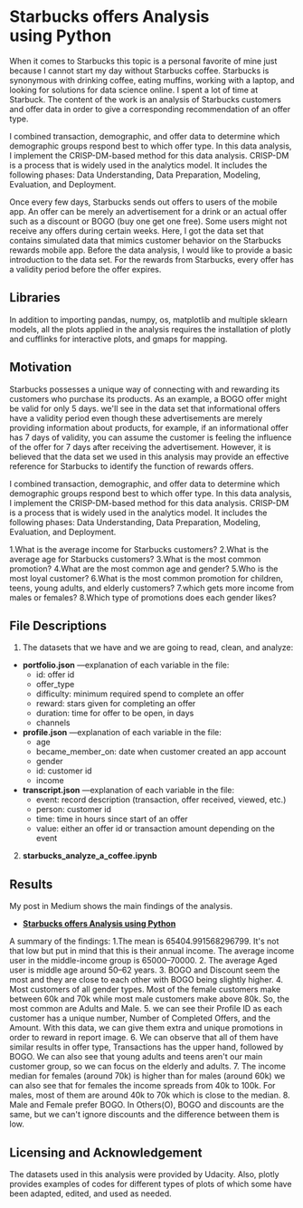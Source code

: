 # Starbucks offers Analysis using Python

When it comes to Starbucks this topic is a personal favorite of mine just because I cannot start my day without Starbucks coffee. Starbucks is synonymous with drinking coffee, eating muffins, working with a laptop, and looking for solutions for data science online. I spent a lot of time at Starbuck. The content of the work is an analysis of Starbucks customers and offer data in order to give a corresponding recommendation of an offer type.

I combined transaction, demographic, and offer data to determine which demographic groups respond best to which offer type. In this data analysis, I implement the CRISP-DM-based method for this data analysis. CRISP-DM is a process that is widely used in the analytics model. It includes the following phases: Data Understanding, Data Preparation, Modeling, Evaluation, and Deployment.

Once every few days, Starbucks sends out offers to users of the mobile app. An offer can be merely an advertisement for a drink or an actual offer such as a discount or BOGO (buy one get one free). Some users might not receive any offers during certain weeks. Here, I got the data set that contains simulated data that mimics customer behavior on the Starbucks rewards mobile app. Before the data analysis, I would like to provide a basic introduction to the data set. For the rewards from Starbucks, every offer has a validity period before the offer expires.

## Libraries
In addition to importing pandas, numpy, os, matplotlib and multiple sklearn models, all the plots applied in the analysis requires the installation of plotly and cufflinks for interactive plots, and gmaps for mapping.

## Motivation
Starbucks possesses a unique way of connecting with and rewarding its customers who purchase its products. As an example, a BOGO offer might be valid for only 5 days. we'll see in the data set that informational offers have a validity period even though these advertisements are merely providing information about products, for example, if an informational offer has 7 days of validity, you can assume the customer is feeling the influence of the offer for 7 days after receiving the advertisement. However, it is believed that the data set we used in this analysis may provide an effective reference for Starbucks to identify the function of rewards offers.

I combined transaction, demographic, and offer data to determine which demographic groups respond best to which offer type. In this data analysis, I implement the CRISP-DM-based method for this data analysis. CRISP-DM is a process that is widely used in the analytics model. It includes the following phases: Data Understanding, Data Preparation, Modeling, Evaluation, and Deployment.

1.What is the average income for Starbucks customers?
2.What is the average age for Starbucks customers?
3.What is the most common promotion?
4.What are the most common age and gender?
5.Who is the most loyal customer?
6.What is the most common promotion for children, teens, young adults, and elderly customers?
7.which gets more income from males or females?
8.Which type of promotions does each gender likes?

## File Descriptions
1. The datasets that we have and we are going to read, clean, and analyze:

  * **portfolio.json** —explanation of each variable in the file:
    - id: offer id
    - offer_type
    - difficulty: minimum required spend to complete an offer
    - reward: stars given for completing an offer
    - duration: time for offer to be open, in days
    - channels
  * **profile.json** —explanation of each variable in the file:
    - age
    - became_member_on: date when customer created an app account
    - gender
    - id: customer id
    - income
  * **transcript.json** —explanation of each variable in the file:
    - event: record description (transaction, offer received, viewed, etc.)
    - person: customer id
    - time: time in hours since start of an offer
    - value: either an offer id or transaction amount depending on the event

2. **starbucks_analyze_a_coffee.ipynb** 

## Results
My post in Medium shows the main findings of the analysis.
  * [**Starbucks offers Analysis using Python**](https://medium.com/@tanaviprakashborhade/starbucks-offers-analysis-using-python-40d35f57abb2)

A summary of the findings:
1.The mean is 65404.991568296799. It's not that low but put in mind that this is their annual income. The average income user in the middle-income group is 65000–70000.
2. The average Aged user is middle age around 50–62 years.
3. BOGO and Discount seem the most and they are close to each other with BOGO being slightly higher.
4. Most customers of all gender types. Most of the female customers make between 60k and 70k while most male customers make above 80k. So, the most common are Adults and Male.
5. we can see their Profile ID as each customer has a unique number, Number of Completed Offers, and the Amount. With this data, we can give them extra and unique promotions in order to reward in report image.
6. We can observe that all of them have similar results in offer type, Transactions has the upper hand, followed by BOGO. We can also see that young adults and teens aren't our main customer group, so we can focus on the elderly and adults.
7. The income median for females (around 70k) is higher than for males (around 60k) we can also see that for females the income spreads from 40k to 100k. For males, most of them are around 40k to 70k which is close to the median.
8. Male and Female prefer BOGO. In Others(O), BOGO and discounts are the same, but we can't ignore discounts and the difference between them is low.


## Licensing and Acknowledgement
The datasets used in this analysis were provided by Udacity. Also, plotly provides examples of codes for different types of plots of which some have been adapted, edited, and used as needed.
